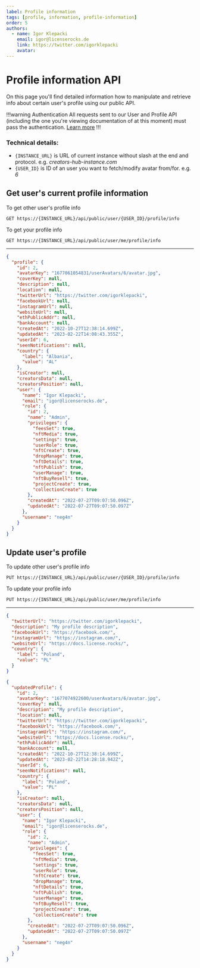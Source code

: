```yaml
---
label: Profile information
tags: [profile, information, profile-information]
order: 5
authors:
  - name: Igor Klepacki
    email: igor@licenserocks.de
    link: https://twitter.com/igorklepacki
    avatar:
---
```


# Profile information API

On this page you'll find detailed information how to manipulate and retrieve info about certain user's profile using our public API.

!!!warning Authentication
All requests sent to our User and Profile API (including the one you're viewing documentation of at this moment) must pass the authentication. [Learn more](/authorization)
!!!

### Technical details:

- `{INSTANCE_URL}` is URL of current instance without slash at the end and protocol. e.g. _creators-hub-instance.com_
- `{USER_ID}` is ID of an user you want to fetch/modify avatar from/for. e.g. _6_

## Get user's current profile information

To get other user's profile info

```
GET https://{INSTANCE_URL}/api/public/user/{USER_ID}/profile/info
```

To get your profile info

```
GET https://{INSTANCE_URL}/api/public/user/me/profile/info
```

---

```json Response
{
  "profile": {
    "id": 2,
    "avatarKey": "1677061054831/userAvatars/6/avatar.jpg",
    "coverKey": null,
    "description": null,
    "location": null,
    "twitterUrl": "https://twitter.com/igorklepacki",
    "facebookUrl": null,
    "instagramUrl": null,
    "websiteUrl": null,
    "ethPublicAddr": null,
    "bankAccount": null,
    "createdAt": "2022-10-27T12:38:14.699Z",
    "updatedAt": "2023-02-22T14:08:43.355Z",
    "userId": 6,
    "seenNotifications": null,
    "country": {
      "label": "Albania",
      "value": "AL"
    },
    "isCreator": null,
    "creatorsData": null,
    "creatorsPosition": null,
    "user": {
      "name": "Igor Klepacki",
      "email": "igor@licenserocks.de",
      "role": {
        "id": 2,
        "name": "Admin",
        "privileges": {
          "feesSet": true,
          "nftMedia": true,
          "settings": true,
          "userRole": true,
          "nftCreate": true,
          "dropManage": true,
          "nftDetails": true,
          "nftPublish": true,
          "userManage": true,
          "nftBuyResell": true,
          "projectCreate": true,
          "collectionCreate": true
        },
        "createdAt": "2022-07-27T09:07:50.096Z",
        "updatedAt": "2022-07-27T09:07:50.097Z"
      },
      "username": "neg4n"
    }
  }
}
```

## Update user's profile

To update other user's profile info

```
PUT https://{INSTANCE_URL}/api/public/user/{USER_ID}/profile/info
```

To update your profile info

```
PUT https://{INSTANCE_URL}/api/public/user/me/profile/info
```

---

```json Payload (application/json)
{
  "twitterUrl": "https://twitter.com/igorklepacki",
  "description": "My profile description",
  "facebookUrl": "https://facebook.com/",
  "instagramUrl": "https://instagram.com/",
  "websiteUrl": "https://docs.license.rocks/",
  "country": {
    "label": "Poland",
    "value": "PL"
  }
}
```

```json Response
{
  "updatedProfile": {
    "id": 2,
    "avatarKey": "1677074922600/userAvatars/6/avatar.jpg",
    "coverKey": null,
    "description": "My profile description",
    "location": null,
    "twitterUrl": "https://twitter.com/igorklepacki",
    "facebookUrl": "https://facebook.com/",
    "instagramUrl": "https://instagram.com/",
    "websiteUrl": "https://docs.license.rocks/",
    "ethPublicAddr": null,
    "bankAccount": null,
    "createdAt": "2022-10-27T12:38:14.699Z",
    "updatedAt": "2023-02-22T14:28:18.942Z",
    "userId": 6,
    "seenNotifications": null,
    "country": {
      "label": "Poland",
      "value": "PL"
    },
    "isCreator": null,
    "creatorsData": null,
    "creatorsPosition": null,
    "user": {
      "name": "Igor Klepacki",
      "email": "igor@licenserocks.de",
      "role": {
        "id": 2,
        "name": "Admin",
        "privileges": {
          "feesSet": true,
          "nftMedia": true,
          "settings": true,
          "userRole": true,
          "nftCreate": true,
          "dropManage": true,
          "nftDetails": true,
          "nftPublish": true,
          "userManage": true,
          "nftBuyResell": true,
          "projectCreate": true,
          "collectionCreate": true
        },
        "createdAt": "2022-07-27T09:07:50.096Z",
        "updatedAt": "2022-07-27T09:07:50.097Z"
      },
      "username": "neg4n"
    }
  }
}
```
